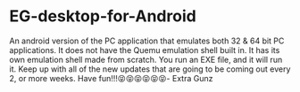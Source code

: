 # EG-desktop-for-Android
An android version of the PC application that emulates both 32 &amp; 64 bit PC applications. It does not have the Quemu emulation shell built in. It has its own emulation shell made from scratch. You run an EXE file, and it will run it. Keep up with all of the new updates that are going to be coming out every 2, or more weeks. Have fun!!!😝😝😝😝😝😝- Extra Gunz
